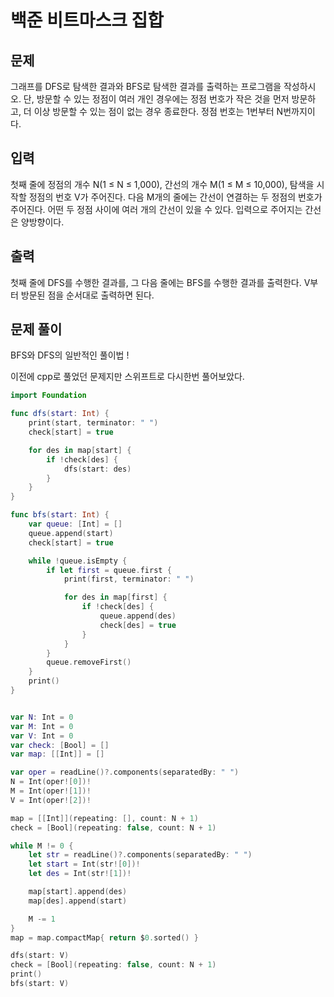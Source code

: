# 백준 비트마스크 집합

## 문제

그래프를 DFS로 탐색한 결과와 BFS로 탐색한 결과를 출력하는 프로그램을 작성하시오. 단, 방문할 수 있는 정점이 여러 개인 경우에는 정점 번호가 작은 것을 먼저 방문하고, 더 이상 방문할 수 있는 점이 없는 경우 종료한다. 정점 번호는 1번부터 N번까지이다.

## 입력

첫째 줄에 정점의 개수 N(1 ≤ N ≤ 1,000), 간선의 개수 M(1 ≤ M ≤ 10,000), 탐색을 시작할 정점의 번호 V가 주어진다. 다음 M개의 줄에는 간선이 연결하는 두 정점의 번호가 주어진다. 어떤 두 정점 사이에 여러 개의 간선이 있을 수 있다. 입력으로 주어지는 간선은 양방향이다.

## 출력

첫째 줄에 DFS를 수행한 결과를, 그 다음 줄에는 BFS를 수행한 결과를 출력한다. V부터 방문된 점을 순서대로 출력하면 된다.

## 문제 풀이

BFS와 DFS의 일반적인 풀이법 !

이전에 cpp로 풀었던 문제지만 스위프트로 다시한번 풀어보았다.

```swift
import Foundation

func dfs(start: Int) {
    print(start, terminator: " ")
    check[start] = true

    for des in map[start] {
        if !check[des] {
            dfs(start: des)
        }
    }
}

func bfs(start: Int) {
    var queue: [Int] = []
    queue.append(start)
    check[start] = true

    while !queue.isEmpty {
        if let first = queue.first {
            print(first, terminator: " ")

            for des in map[first] {
                if !check[des] {
                    queue.append(des)
                    check[des] = true
                }
            }
        }
        queue.removeFirst()
    }
    print()
}


var N: Int = 0
var M: Int = 0
var V: Int = 0
var check: [Bool] = []
var map: [[Int]] = []

var oper = readLine()?.components(separatedBy: " ")
N = Int(oper![0])!
M = Int(oper![1])!
V = Int(oper![2])!

map = [[Int]](repeating: [], count: N + 1)
check = [Bool](repeating: false, count: N + 1)

while M != 0 {
    let str = readLine()?.components(separatedBy: " ")
    let start = Int(str![0])!
    let des = Int(str![1])!

    map[start].append(des)
    map[des].append(start)

    M -= 1
}
map = map.compactMap{ return $0.sorted() }

dfs(start: V)
check = [Bool](repeating: false, count: N + 1)
print()
bfs(start: V)
```
